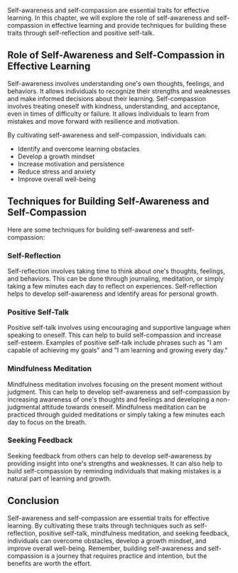 
Self-awareness and self-compassion are essential traits for effective learning. In this chapter, we will explore the role of self-awareness and self-compassion in effective learning and provide techniques for building these traits through self-reflection and positive self-talk.

Role of Self-Awareness and Self-Compassion in Effective Learning
----------------------------------------------------------------

Self-awareness involves understanding one's own thoughts, feelings, and behaviors. It allows individuals to recognize their strengths and weaknesses and make informed decisions about their learning. Self-compassion involves treating oneself with kindness, understanding, and acceptance, even in times of difficulty or failure. It allows individuals to learn from mistakes and move forward with resilience and motivation.

By cultivating self-awareness and self-compassion, individuals can:

* Identify and overcome learning obstacles
* Develop a growth mindset
* Increase motivation and persistence
* Reduce stress and anxiety
* Improve overall well-being

Techniques for Building Self-Awareness and Self-Compassion
----------------------------------------------------------

Here are some techniques for building self-awareness and self-compassion:

### Self-Reflection

Self-reflection involves taking time to think about one's thoughts, feelings, and behaviors. This can be done through journaling, meditation, or simply taking a few minutes each day to reflect on experiences. Self-reflection helps to develop self-awareness and identify areas for personal growth.

### Positive Self-Talk

Positive self-talk involves using encouraging and supportive language when speaking to oneself. This can help to build self-compassion and increase self-esteem. Examples of positive self-talk include phrases such as "I am capable of achieving my goals" and "I am learning and growing every day."

### Mindfulness Meditation

Mindfulness meditation involves focusing on the present moment without judgment. This can help to develop self-awareness and self-compassion by increasing awareness of one's thoughts and feelings and developing a non-judgmental attitude towards oneself. Mindfulness meditation can be practiced through guided meditations or simply taking a few minutes each day to focus on the breath.

### Seeking Feedback

Seeking feedback from others can help to develop self-awareness by providing insight into one's strengths and weaknesses. It can also help to build self-compassion by reminding individuals that making mistakes is a natural part of learning and growth.

Conclusion
----------

Self-awareness and self-compassion are essential traits for effective learning. By cultivating these traits through techniques such as self-reflection, positive self-talk, mindfulness meditation, and seeking feedback, individuals can overcome obstacles, develop a growth mindset, and improve overall well-being. Remember, building self-awareness and self-compassion is a journey that requires practice and intention, but the benefits are worth the effort.
